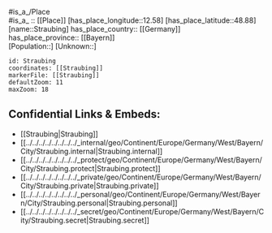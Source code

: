 ﻿---
location: [48.88,12.58] 
mapzoom: [7,12] 
mapmarker: city 
type: City
tags:
- geo/City


SpocWebEntityId: 34612
isDeleted: false
confidential: public

---
#is_a_/Place  
#is_a_ :: [[Place]] 
[has_place_longitude::12.58] 
[has_place_latitude::48.88] 
[name::Straubing] 
has_place_country:: [[Germany]]  
has_place_province:: [[Bayern]]  
[Population::] 
[Unknown::] 


```leaflet
id: Straubing
coordinates: [[Straubing]] 
markerFile: [[Straubing]] 
defaultZoom: 11 
maxZoom: 18
```


## Confidential Links & Embeds: 
- [[Straubing|Straubing]]  
- [[../../../../../../../../_internal/geo/Continent/Europe/Germany/West/Bayern/City/Straubing.internal|Straubing.internal]] 
- [[../../../../../../../../_protect/geo/Continent/Europe/Germany/West/Bayern/City/Straubing.protect|Straubing.protect]] 
- [[../../../../../../../../_private/geo/Continent/Europe/Germany/West/Bayern/City/Straubing.private|Straubing.private]] 
- [[../../../../../../../../_personal/geo/Continent/Europe/Germany/West/Bayern/City/Straubing.personal|Straubing.personal]] 
- [[../../../../../../../../_secret/geo/Continent/Europe/Germany/West/Bayern/City/Straubing.secret|Straubing.secret]] 
